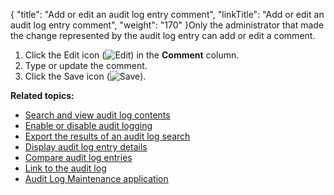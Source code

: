 {
    "title": "Add or edit an audit log entry comment",
    "linkTitle": "Add or edit an audit log entry comment",
    "weight": "170"
}Only the administrator that made the change represented by the audit log entry can add or edit a comment.

1.  Click the Edit icon (![Edit](/Images/SecureTransport/EditIcon_12x13.png)) in the **Comment** column.
2.  Type or update the comment.
3.  Click the Save icon (![Save](/Images/SecureTransport/SaveIcon_13x13.png)).

**Related topics:**

-   [Search and view audit log contents](../t_st_search_view_audit_log_contents)
-   [Enable or disable audit logging](../t_st_enable_disable_audit_logging)
-   [Export the results of an audit log search](../t_st_export_results_audit_log_search)
-   [Display audit log entry details](../t_st_display_audit_log_entry_details)
-   [Compare audit log entries](../t_st_compare_audit_log_entries)
-   [Link to the audit log](../t_st_link_to_audit_log)
-   [Audit Log Maintenance application](../c_st_audit_log_maintenance_application)
